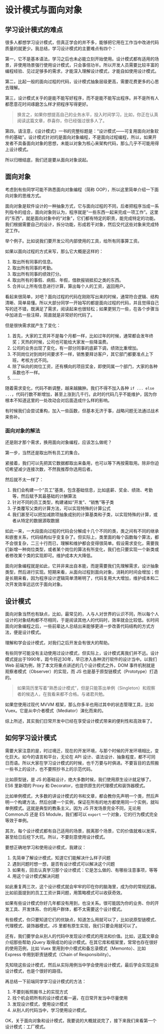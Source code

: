 设计模式与面向对象
===============

学习设计模式的难点
---------------

很多人都想学习设计模式，但真正学会的并不多，能够把它用在工作当中改进代码质量的就更少。我总结，学习设计模式的主要难点有四个：

第一，它不是基本语法，学习之后也未必能立刻开始使用。设计模式都有适用的场景，非使用场景强行使用设计模式，只会事倍功半。所以开发人员需要比较丰富的编程经验、见过足够多的需求，才能深入理解设计模式，才能自如使用设计模式。

第二，比起一般的面向过程的代码，设计模式抽象层级更高，需要花费更多的心思去理解。

第三，设计模式关乎的是能不能写好程序，而不是能不能写出程序。并不是所有人都愿意花时间琢磨怎么样才把程序写得更好。

> 换言之，如果你想提高自己的业务水平，投入时间学习，比如，你正在认真阅读这篇文章，恭喜你，你已经强过很多人了。

第四，请注意，《设计模式》一书的完整标题是：“设计模式——可复用面向对象软件的基础”。设计模式针对的是面向对象编程，不是面向过程编程，所以，如果开发者不具备面向对象的思想，未能以对象为核心来架构代码，那么几乎不可能用得上设计模式。

所以归根结底，我们还是要从面向对象说起。

面向对象
--------

考虑到有些同学可能不熟悉面向对象编程（简称 OOP），所以这里简单介绍一下面向对象的思维方式。

面向对象是软件设计的一种抽象方式，它与面向过程的不同，后者把程序当成一系列指令的组合，面向对象则认为，程序就是“一些东西一起来完成一项工作”。这里的“东西”，就是面向对象中的“对象”，它们都有特定的职责，能完成特定的功能。我们根据需要自己的设计，拆分功能，形成若干对象，然后交代这些对象来完成特定工作。

举个例子。比如说我们要开发公司内部使用的工具，给所有同事算工资。

如果以面向过程的方式来写，那么它大概是这样的：

1. 取出所有同事的信息。
2. 取出所有同事的考勤。
3. 取出所有同事的绩效打分。
4. 取出所有的事假、病假、年假，借款报销抵扣之类的东西。
5. 合并以上所有信息进行计算，算出每个人的工资，返回用户。

看起来很简单，对吧？面向过程的代码在刚刚写出来的时候，通常符合逻辑、结构清晰、简单易懂。所以大部分同学一开始写的都是面向过程的代码，并且觉得自己写的还不错，既满足了需求，阅读起来也很轻松；如果更努力一些，在各个步骤当中加进去一些注释，简直就是非常好的代码了。

但是很快需求就产生了变化：

1. 首先，大家的工资并不是每个月都一样，比如过年的时候，通常都会发年终奖；天热的时候，公司也可能给大家发一些降温费。
2. 公司的业务出现了变化，有一部分同事的底薪下调，绩效比重增加。
3. 不同岗位对到岗时间要求不一样，销售要拜访客户，其它部门都要准点上下班，考核方式不同。
4. 除了纵向的岗位工资，还有横向的项目奖金，即使同属一个部门，大家的各种系数也不一样。
5. ……

随着需求变化，代码不断调整，越来越臃肿。我们不得不加入各种 `if ... else ...`，代码行数不断增加，甚至上涨到几千行。此时的代码几乎不能维护，因为你根本不知道这里的一处改动会对后面造成什么样的影响。

有时候我们会尝试重构，加入一些函数，但基本无济于事，战略问题无法通过战术来弥补。

### 面向对象的解法

还是刚才那个需求，换用面向对象编程，应该怎么做呢？

第一步，当然还是取出所有员工的集合。

紧接着，我们可以先把其它数据都取出来备用，也可以等下再按需取用。除非你迫切希望减少连接次数，不然我推荐你选用后者。

然后就不太一样了：

1. 我们会构建一个“员工”基类，包含基础信息，比如底薪、奖金、绩效、考勤等，然后赋予其最基础的计酬算法
2. 针对不同的员工类型，构建诸如“开发”、“销售”等子类
3. 子类覆写父类的计算方法，可以实现特殊的计算公式
4. 我们甚至可以把加减款项抽象成别的计算基类和子类，以实现特殊的计算，或者从特定的数据源取数据

如此一来，一大段面向过程的代码会分解成十几个不同的类，类之间有不同的继承和嵌套关系，代码结构似乎变复杂了。但实际上，类里面的每个函数每个算法，都不会很复杂，二三十行而已，理解和维护都会变得很简单。假设需求变化，需要我们新增一种岗位类型，或者某个岗位的算法有所变化，我们也只要实现一个新类或者修改某个类的实现即可。维护成本大大降低。

面向对象编程就是如此，它并非来出自本能，而是需要我们先理解需求，设计抽象类型，然后进行实现。短期来看，从面向过程到面向对象，消耗的时间会增加；但是长期来看，因为程序设计逻辑简单清晰明了，代码复用大大增加，维护成本和二次开发效率远远优于面向对象。

设计模式
--------

面向对象当然也有缺点，比如，最常见的，人与人对世界的认识不同，所以每个人设计的对象结构都不尽相同，于是阅读其他人的代码时，效率就会比较低。长时间面向对象编程之后，一些前辈达人总结出来能够更进一步改善代码结构的方式方法，便是设计模式。

理解和学会设计模式，对我们之后开发会有很大的帮助。

有些同学可能没有主动使用过设计模式，但实际上，设计模式离我们并不远。设计模式提出于1990年，距今将近30年，早已渗入各种流行软件的设计当中。以我们 Web 前端为例，除了本文将重点讲述的几个设计模式之外，DOM 事件机制就是观察者模式（Observer）的实现，而 JS 也是基于原型链模式（Prototype）打造的。

> 如果简历里写着“熟悉设计模式”，但是只能答出单例（Singleton）和观察者的候选人，在我看来都不合格。与诸君共勉。

如果您使用过现代 MVVM 框架，那么你多半也用过其中的状态管理工具，比如 Vuex。它是从中介者模式（Mediator）演化而来的。

综上所述，其实我们日常开发中已经在享受设计模式带来的便利性和高效率了。

如何学习设计模式
-------------

需要大家注意的是，时过境迁，现在的开发环境，与那个时候的开发环境相比，变化巨大。如今的语言和平台，无论在 API 设计、语法设计、抽象程度，都不可同日而语。所以大家在学习设计模式的时候，也千万要与时俱进。不要盲目的去照搬一些书上的设计，也不要照抄书上的示范代码。

比如原型链，是 JS 的基础设计，绝大多数时候，我们使用原生设计就足够了。ES6 里新增的 Proxy 和 Decorator，也提供原生的代理模式和装饰器模式。

比如单例模式，大多数的讲设计模式的书和文章，都会教你先声明一个类，然后声明一个构建方法，然后创建一个实例，保证在所有的地方都使用同一个实例，就叫单例模式。这就是典型的教条主义。因为 JS 开发场景完全不同，无论用 CommonJS 还是 ES Module，我们都可以 `export` 一个对象，它的行为模式完全等效于单例。

其次，每个设计模式都有自己适用的场景，脱离那个场景，它的价值就难以发挥，甚至给日后挖下大坑。所以，不要刻意使用设计模式。

要想正确地学习和使用设计模式，我建议：

1. 先简单了解设计模式，知道它们能解决什么样子问题
2. 遇到问题时想一想，是否有设计模式可以解决这个问题
3. 如果有，回去认真学习那个设计模式：它是怎么做的、有哪些注意事项，等等
4. 用这个设计模式解决问题

如此重复两三次，这个设计模式就会牢牢的印在你的脑海里，成为你的常规武器。比如前面提到的员工工资计算问题，用策略模式可以收获奇效。

如果有些设计模式你好几年都没有用到，也没关系。很可能因为你的业务、你的开发工具、开发体系、你的用户群体，都不太需要这个设计模式。

有些模式，你只要知道它们的优缺点，知道怎么用就可以了，比如说原型链模式、代理模式、装饰器模式，JS 里都有原生实现，我们只要会用就可以了。

还有，我们要学会从别人的代码中发现设计模式的用法和价值。比如，这篇文章会介绍那些帮助 jQuery 取得成功的设计模式。在其它库和框架里，常常也存在很好的使用范例，比如 Vuex 里用到中介模式和备忘录模式（Memonto）、比如 Express 中用到职责链模式（Chain of Responsibility）。

先知晓这些设计模式，然后从实际用例当中学会使用设计模式，最后学会实现这些设计模式，也是个很好的路径。

<adsense />

再总结一下前端同学学习设计模式的方法：

1. 不要刻板照搬书上的实现方式
2. 找个机会把所有的设计模式看一遍，在日常开发当中尽量使用
3. 发现设计模式，使用设计模式
4. 从别人的代码当中，学习使用设计模式。

OK，关于面向对象和设计模式，我要说的大概就说完了，接下来我们来看第一个设计模式：工厂模式。
